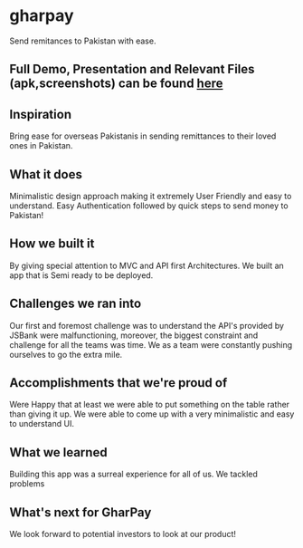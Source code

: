 # gharpay

Send remitances to Pakistan with ease.
## Full Demo, Presentation and Relevant Files (apk,screenshots) can be found [here](https://drive.google.com/drive/folders/1yn54CsHUAQ_K9cf9mlJZARXECx0z-guv?usp=sharing)


## Inspiration
Bring ease for overseas Pakistanis in sending remittances to their loved ones in Pakistan. 

## What it does
Minimalistic design approach making it extremely User Friendly and easy to understand. Easy Authentication followed by quick steps to send money to Pakistan!

## How we built it
By giving special attention to MVC and API first Architectures. We built an app that is Semi ready to be deployed.


## Challenges we ran into
Our first and foremost challenge was to understand the API's provided by JSBank were malfunctioning, moreover, the biggest constraint and challenge for all the teams was time. We as a team were constantly pushing ourselves to go the extra mile.

## Accomplishments that we're proud of
Were Happy that at least we were able to put something on the table rather than giving it up. We were able to come up with a very minimalistic and easy to understand UI.

## What we learned
Building this app was a surreal experience for all of us. We tackled problems
## What's next for GharPay
We look forward to potential investors to look at our product!
